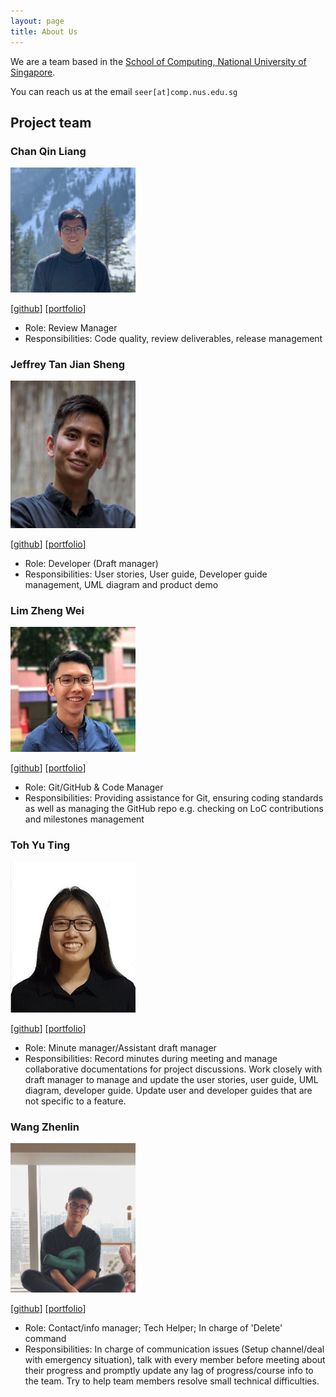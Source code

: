 ```yaml
---
layout: page
title: About Us
---
```


We are a team based in the [School of Computing, National University of Singapore](http://www.comp.nus.edu.sg).

You can reach us at the email `seer[at]comp.nus.edu.sg`

## Project team

### Chan Qin Liang

<img src="images/qlchan24.png" width="200px">

[[github](https://github.com/qlchan24)]
[[portfolio](team/qinliang.md)]

* Role: Review Manager
* Responsibilities: Code quality, review deliverables, release management

### Jeffrey Tan Jian Sheng

<img src="images/jeffreytjs.png" width="200px">

[[github](http://github.com/jeffreytjs)]
[[portfolio](team/jeffrey.md)]

* Role: Developer (Draft manager)
* Responsibilities: User stories, User guide, Developer guide management, UML diagram and product demo

### Lim Zheng Wei

<img src="images/zhengweii.png" width="200px">

[[github](http://github.com/zhengweii)] [[portfolio](team/zhengwei.md)]

* Role: Git/GitHub & Code Manager
* Responsibilities: Providing assistance for Git,
ensuring coding standards as well as managing the GitHub repo e.g.
checking on LoC contributions and milestones management

### Toh Yu Ting

<img src="images/tohyuting.png" width="200px">

[[github](https://github.com/tohyuting)]
[[portfolio](team/yuTing.md)]

* Role: Minute manager/Assistant draft manager
* Responsibilities: Record minutes during meeting and manage collaborative documentations for project discussions.
  Work closely with draft manager to manage and update the user stories, user guide, UML diagram, developer guide.
  Update user and developer guides that are not specific to a feature.

### Wang Zhenlin

<img src="images/criss-wang.png" width="200px">

[[github](http://github.com/Criss-Wang)]
[[portfolio](team/wangZhenlin.md)]

* Role: Contact/info manager; Tech Helper; In charge of 'Delete' command
* Responsibilities:  In charge of communication issues (Setup channel/deal with emergency situation), 
talk with every member before meeting about their progress and promptly update any lag of progress/course 
info to the team. Try to help team members resolve small technical difficulties.
